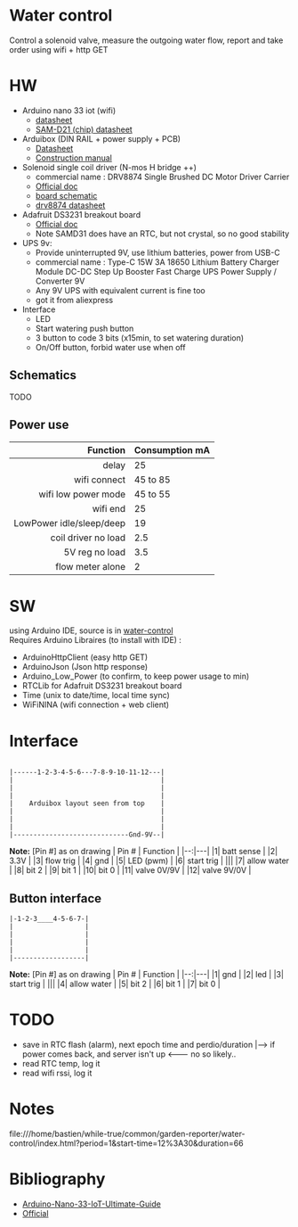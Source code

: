 # Water control
Control a solenoid valve, measure the outgoing water flow, report and take order using wifi + http GET

# HW
 * Arduino nano 33 iot (wifi)
   - [datasheet](../water-control/datasheet/arduino-nano-33-iot-datasheet.pdf)
   - [SAM-D21 (chip) datasheet](../water-control/datasheet/SAM-D21DA1-Family-Data-Sheet-DS40001882G.pdf)
 * Arduibox (DIN RAIL + power supply + PCB)
   - [Datasheet](../water-control/datasheet/Datasheet_ArduiBox_Rev_B-2.pdf)
   - [Construction manual](../water-control/datasheet/Construction_manual_ArduiBox_rev_B-4.pdf)
 * Solenoid single coil driver (N-mos H bridge ++)
   - commercial name : DRV8874 Single Brushed DC Motor Driver Carrier
   - [Official doc](https://www.pololu.com/product/4035)
   - [board schematic](../water-control/datasheet/drv887x-single-brushed-dc-motor-driver-carrier-schematic.pdf)
   - [drv8874 datasheet](../water-control/datasheet/drv8874.pdf)
 * Adafruit DS3231 breakout board
   - [Official doc](https://www.adafruit.com/product/3013)
   - Note SAMD31 does have an RTC, but not crystal, so no good stability
 * UPS 9v:
   - Provide uninterrupted 9V, use lithium batteries, power from USB-C
   - commercial name : Type-C 15W 3A 18650 Lithium Battery Charger Module DC-DC Step Up Booster Fast Charge UPS Power Supply / Converter 9V
   - Any 9V UPS with equivalent current is fine too
   - got it from aliexpress
 * Interface
   - LED
   - Start watering push button
   - 3 button to code 3 bits (x15min, to set watering duration)
   - On/Off button, forbid water use when off

## Schematics
TODO

## Power use
| Function  | Consumption mA  |
|--:|---|
|delay                    |25         |
|wifi connect             |45 to 85   |
|wifi low power mode      |45 to 55   |
|wifi end                 |25         |
|LowPower idle/sleep/deep |19
|coil driver no load      |2.5
|5V reg no load           |3.5
|flow meter alone         |2

# SW
using Arduino IDE, source is in [water-control](./water-control)  
Requires Arduino Libraires (to install with IDE) :  
 * ArduinoHttpClient (easy http GET)
 * ArduinoJson (Json http response)
 * Arduino_Low_Power (to confirm, to keep power usage to min)
 * RTCLib for Adafruit DS3231 breakout board
 * Time (unix to date/time, local time sync)
 * WiFiNINA (wifi connection + web client)

# Interface
```

|------1-2-3-4-5-6---7-8-9-10-11-12---|
|                                     |
|                                     |
|                                     |
|    Arduibox layout seen from top    |
|                                     |
|                                     |
|                                     |
|-----------------------------Gnd-9V--|
```
**Note:** [Pin #] as on drawing
| Pin # | Function |
|--:|---|
|1| batt sense |
|2| 3.3V |
|3| flow trig |
|4| gnd |
|5| LED (pwm) |
|6| start trig |
|||
|7| allow water |
|8| bit 2 |
|9| bit 1 |
|10| bit 0 |
|11| valve 0V/9V |
|12| valve 9V/0V |


## Button interface
```
|-1-2-3____4-5-6-7-|
|                  |
|                  |
|                  |
|                  |
|------------------|
```
**Note:** [Pin #] as on drawing
| Pin # | Function |
|--:|---|
|1| gnd |
|2| led |
|3| start trig |
|||
|4| allow water |
|5| bit 2 |
|6| bit 1 |
|7| bit 0 |

# TODO
 * save in RTC flash (alarm), next epoch time and perdio/duration
   |--> if power comes back, and server isn't up <--- no so likely..
 * read RTC temp, log it
 * read wifi rssi, log it

# Notes
file:///home/bastien/while-true/common/garden-reporter/water-control/index.html?period=1&start-time=12%3A30&duration=66

# Bibliography
 * [Arduino-Nano-33-IoT-Ultimate-Guide](https://github.com/ostaquet/Arduino-Nano-33-IoT-Ultimate-Guide)
 * [Official](https://docs.arduino.cc/hardware/nano-33-iot)